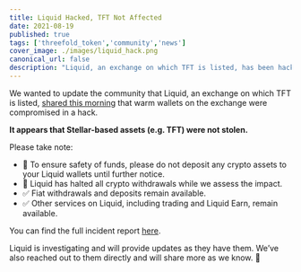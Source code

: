 ```yaml
---
title: Liquid Hacked, TFT Not Affected
date: 2021-08-19
published: true
tags: ['threefold_token','community','news']
cover_image: ./images/liquid_hack.png
canonical_url: false
description: "Liquid, an exchange on which TFT is listed, has been hacked. It appears TFT was not affected."
---
```


We wanted to update the community that Liquid, an exchange on which TFT is listed, [shared this morning](https://twitter.com/Liquid_Global/status/1428176357515612165?s=09) that warm wallets on the exchange were compromised in a hack.

**It appears that Stellar-based assets (e.g. TFT) were not stolen.**

Please take note:

- 🚫 To ensure safety of funds, please do not deposit any crypto assets to your Liquid wallets until further notice.
- 🚫 Liquid has halted all crypto withdrawals while we assess the impact.
- ✅ Fiat withdrawals and deposits remain available.
- ✅ Other services on Liquid, including trading and Liquid Earn, remain available.

You can find the full incident report [here](https://blog.liquid.com/warm-wallet-incident).

Liquid is investigating and will provide updates as they have them. We’ve also reached out to them directly and will share more as we know. 🙏